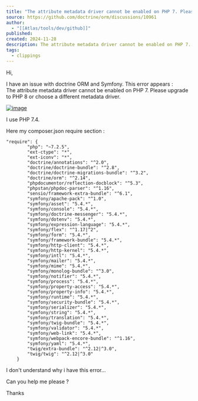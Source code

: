 ```yaml
---
title: "The attribute metadata driver cannot be enabled on PHP 7. Please upgrade to PHP 8 or choose a different metadata driver. · doctrine/orm · Discussion #10961"
source: https://github.com/doctrine/orm/discussions/10961
author:
  - "[[Atlas/tools/dev/github]]"
published:
created: 2024-11-28
description: The attribute metadata driver cannot be enabled on PHP 7. Please upgrade to PHP 8 or choose a different metadata driver.
tags:
  - clippings
---
```

Hi,

I have an issue with doctrine ORM and Symfony. This error appears :  
The attribute metadata driver cannot be enabled on PHP 7. Please upgrade to PHP 8 or choose a different metadata driver.

[![image](https://private-user-images.githubusercontent.com/113057/272868283-af772314-ed54-403c-8bb3-013f4ab66a4b.png?jwt=eyJhbGciOiJIUzI1NiIsInR5cCI6IkpXVCJ9.eyJpc3MiOiJnaXRodWIuY29tIiwiYXVkIjoicmF3LmdpdGh1YnVzZXJjb250ZW50LmNvbSIsImtleSI6ImtleTUiLCJleHAiOjE3MzI4MjI0ODIsIm5iZiI6MTczMjgyMjE4MiwicGF0aCI6Ii8xMTMwNTcvMjcyODY4MjgzLWFmNzcyMzE0LWVkNTQtNDAzYy04YmIzLTAxM2Y0YWI2NmE0Yi5wbmc_WC1BbXotQWxnb3JpdGhtPUFXUzQtSE1BQy1TSEEyNTYmWC1BbXotQ3JlZGVudGlhbD1BS0lBVkNPRFlMU0E1M1BRSzRaQSUyRjIwMjQxMTI4JTJGdXMtZWFzdC0xJTJGczMlMkZhd3M0X3JlcXVlc3QmWC1BbXotRGF0ZT0yMDI0MTEyOFQxOTI5NDJaJlgtQW16LUV4cGlyZXM9MzAwJlgtQW16LVNpZ25hdHVyZT0zMmRjZjJhZDZjODc1YzlkZmQ5MTU1YzY1NGNkYTM0NWViMGY0OTgzYWEyYjBiNWY4ZDJmMDY1ZDU0YTExOWZiJlgtQW16LVNpZ25lZEhlYWRlcnM9aG9zdCJ9.lq-qnEqdH47cYrv1ElUGTS_CnK-lDCfVXyQxQZl7TvQ)](https://private-user-images.githubusercontent.com/113057/272868283-af772314-ed54-403c-8bb3-013f4ab66a4b.png?jwt=eyJhbGciOiJIUzI1NiIsInR5cCI6IkpXVCJ9.eyJpc3MiOiJnaXRodWIuY29tIiwiYXVkIjoicmF3LmdpdGh1YnVzZXJjb250ZW50LmNvbSIsImtleSI6ImtleTUiLCJleHAiOjE3MzI4MjI0ODIsIm5iZiI6MTczMjgyMjE4MiwicGF0aCI6Ii8xMTMwNTcvMjcyODY4MjgzLWFmNzcyMzE0LWVkNTQtNDAzYy04YmIzLTAxM2Y0YWI2NmE0Yi5wbmc_WC1BbXotQWxnb3JpdGhtPUFXUzQtSE1BQy1TSEEyNTYmWC1BbXotQ3JlZGVudGlhbD1BS0lBVkNPRFlMU0E1M1BRSzRaQSUyRjIwMjQxMTI4JTJGdXMtZWFzdC0xJTJGczMlMkZhd3M0X3JlcXVlc3QmWC1BbXotRGF0ZT0yMDI0MTEyOFQxOTI5NDJaJlgtQW16LUV4cGlyZXM9MzAwJlgtQW16LVNpZ25hdHVyZT0zMmRjZjJhZDZjODc1YzlkZmQ5MTU1YzY1NGNkYTM0NWViMGY0OTgzYWEyYjBiNWY4ZDJmMDY1ZDU0YTExOWZiJlgtQW16LVNpZ25lZEhlYWRlcnM9aG9zdCJ9.lq-qnEqdH47cYrv1ElUGTS_CnK-lDCfVXyQxQZl7TvQ)

I use PHP 7.4.

Here my composer.json require section :

```
"require": {
        "php": "~7.2.5",
        "ext-ctype": "*",
        "ext-iconv": "*",
        "doctrine/annotations": "^2.0",
        "doctrine/doctrine-bundle": "^2.8",
        "doctrine/doctrine-migrations-bundle": "^3.2",
        "doctrine/orm": "^2.14",
        "phpdocumentor/reflection-docblock": "^5.3",
        "phpstan/phpdoc-parser": "^1.16",
        "sensio/framework-extra-bundle": "^6.1",
        "symfony/apache-pack": "^1.0",
        "symfony/asset": "5.4.*",
        "symfony/console": "5.4.*",
        "symfony/doctrine-messenger": "5.4.*",
        "symfony/dotenv": "5.4.*",
        "symfony/expression-language": "5.4.*",
        "symfony/flex": "^1.17|^2",
        "symfony/form": "5.4.*",
        "symfony/framework-bundle": "5.4.*",
        "symfony/http-client": "5.4.*",
        "symfony/http-kernel": "5.4.*",
        "symfony/intl": "5.4.*",
        "symfony/mailer": "5.4.*",
        "symfony/mime": "5.4.*",
        "symfony/monolog-bundle": "^3.0",
        "symfony/notifier": "5.4.*",
        "symfony/process": "5.4.*",
        "symfony/property-access": "5.4.*",
        "symfony/property-info": "5.4.*",
        "symfony/runtime": "5.4.*",
        "symfony/security-bundle": "5.4.*",
        "symfony/serializer": "5.4.*",
        "symfony/string": "5.4.*",
        "symfony/translation": "5.4.*",
        "symfony/twig-bundle": "5.4.*",
        "symfony/validator": "5.4.*",
        "symfony/web-link": "5.4.*",
        "symfony/webpack-encore-bundle": "^1.16",
        "symfony/yaml": "5.4.*",
        "twig/extra-bundle": "^2.12|^3.0",
        "twig/twig": "^2.12|^3.0"
    }
```

I don't understand why i have this error...

Can you help me please ?

Thanks